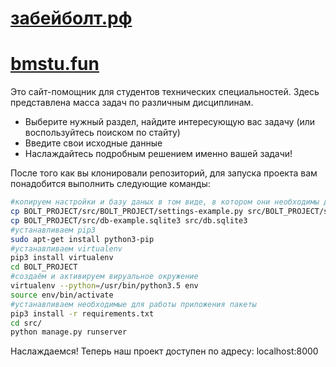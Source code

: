 # [забейболт.рф](http://забейболт.рф)
# [bmstu.fun](http://bmstu.fun)

Это сайт-помощник для студентов технических специальностей. Здесь представлена масса задач по различным дисциплинам.
* Выберите нужный раздел, найдите интересующую вас задачу (или воспользуйтесь поиском по стайту)
* Введите свои исходные данные
* Наслаждайтесь подробным решением именно вашей задачи!

После того как вы клонировали репозиторий, для запуска проекта вам понадобится выполнить следующие команды:
```bash
#копируем настройки и базу даных в том виде, в котором они необходимы для запуска проекта
cp BOLT_PROJECT/src/BOLT_PROJECT/settings-example.py src/BOLT_PROJECT/settings.py
cp BOLT_PROJECT/src/db-example.sqlite3 src/db.sqlite3
#устанавливаем pip3
sudo apt-get install python3-pip
#устанавливаем virtualenv
pip3 install virtualenv
cd BOLT_PROJECT
#создаём и активируем вируальное окружение
virtualenv --python=/usr/bin/python3.5 env
source env/bin/activate
#устанавливаем необходимые для работы приложения пакеты
pip3 install -r requirements.txt 
cd src/
python manage.py runserver
```
Наслаждаемся! Теперь наш проект доступен по адресу: localhost:8000

